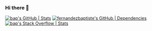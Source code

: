 ### Hi there 👋

[![bap's GitHub | Stats](https://stats.quine.sh/bap/github?theme=dark)](https://quine.sh?utm_source=widgets&utm_campaign=bap)
[![fernandezbaptiste's GitHub | Dependencies](https://stats-dev.quine.sh/fernandezbaptiste/dependencies?theme=dark)](https://dev.quine.sh?utm_source=widgets&utm_campaign=fernandezbaptiste)
[![bap's Stack Overflow | Stats](https://stats.quine.sh/bap/stack-overflow?theme=dark)](https://quine.sh?utm_source=widgets&utm_campaign=bap)
